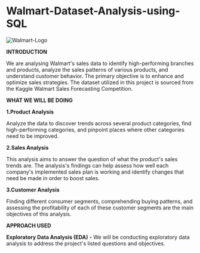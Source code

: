 # Walmart-Dataset-Analysis-using-SQL
![Walmart-Logo](https://github.com/user-attachments/assets/d7b43186-1a4f-44c0-86bc-050eb0a12feb)

**INTRODUCTION**  

We are analysing Walmart's sales data to identify high-performing branches and products, analyze the sales patterns of various products, and understand customer behavior. The primary objective is to enhance and optimize sales strategies. The dataset utilized in this project is sourced from the Kaggle Walmart Sales Forecasting Competition.

**WHAT WE WILL BE DOING** 

**1.Product Analysis** 

Analyze the data to discover trends across several product categories, find high-performing categories, and pinpoint places where other categories need to be improved.

**2.Sales Analysis** 

This analysis aims to answer the question of what the product's sales trends are. The analysis's findings can help assess how well each company's implemented sales plan is working and identify changes that need be made in order to boost sales.

**3.Customer Analysis**

Finding different consumer segments, comprehending buying patterns, and assessing the profitability of each of these customer segments are the main objectives of this analysis.

**APPROACH USED** 

**Exploratory Data Analysis (EDA)** **-**
We will be conducting exploratory data analysis to address the project's listed questions and objectives.

